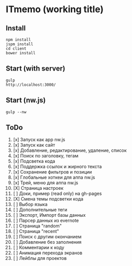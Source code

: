 # ITmemo (working title)

## Install
```
npm install
jspm install
cd client
bower install
```

## Start (with server)
```
gulp
http://localhost:3000/
```

## Start (nw.js)
```
gulp --nw
```

## ToDo
1. [x] Запуск как app nw.js
2. [x] Запуск как сайт
3. [x] Добавление, редактирование, удаление, список
4. [x] Поиск по заголовку, тегам
5. [x] Подсветка кода
6. [x] Поддержка ссылок и жирного текста
7. [x] Сохранение фильтров и позиции
8. [x] Глобальные хоткеи для аппа nw.js
9. [x] Трей, меню для аппа nw.js
10. [X] Страница настроек
11. [ ] Доки, пример (read only) на gh-pages
12. [X] Смена темы подсветки кода
13. [ ] Выбор языка
14. [ ] Дополнительные теги
15. [ ] Экспорт, Импорт базы данных
16. [ ] Парсер данных из evernote
17. [ ] Страница "random"
18. [ ] Страница "recent"
19. [ ] Поиск с другим окончанием
20. [ ] Добавление без заполнения
21. [ ] Комментарии к коду
22. [ ] Анимация перехода экранов
23. [ ] Лейблы для проектов

